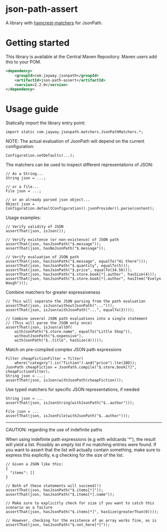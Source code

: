 json-path-assert
================

A library with [hamcrest-matchers](http://hamcrest.org/JavaHamcrest/) for JsonPath.

# Getting started

This library is available at the Central Maven Repository. Maven users add this to your POM.

```xml
<dependency>
    <groupId>com.jayway.jsonpath</groupId>
    <artifactId>json-path-assert</artifactId>
    <version>2.2.0</version>
</dependency>
```

# Usage guide

Statically import the library entry point:

    import static com.jayway.jsonpath.matchers.JsonPathMatchers.*;

NOTE: The actual evaluation of JsonPath will depend on the current configuration:

    Configuration.setDefaults(...);

The matchers can be used to inspect different representations of JSON:

    // As a String...
    String json = ...;
    
    // or a file...
    File json = ...;
    
    // or an already parsed json object...
    Object json = Configuration.defaultConfiguration().jsonProvider().parse(content);
    
Usage examples:
    
    // Verify validity of JSON
    assertThat(json, isJson());

    // Verify existence (or non-existence) of JSON path
    assertThat(json, hasJsonPath("$.message"));
    assertThat(json, hasNoJsonPath("$.message"));

    // Verify evaluation of JSON path
    assertThat(json, hasJsonPath("$.message", equalTo("Hi there")));
    assertThat(json, hasJsonPath("$.quantity", equalTo(5)));
    assertThat(json, hasJsonPath("$.price", equalTo(34.56)));
    assertThat(json, hasJsonPath("$.store.book[*].author", hasSize(4)));
    assertThat(json, hasJsonPath("$.store.book[*].author", hasItem("Evelyn Waugh")));

Combine matchers for greater expressiveness
    
    // This will separate the JSON parsing from the path evaluation
    assertThat(json, isJson(withoutJsonPath("...")));
    assertThat(json, isJson(withJsonPath("...", equalTo(3))));    
    
    // Combine several JSON path evaluations into a single statement
    // (This will parse the JSON only once)
    assertThat(json, isJson(allOf(
        withJsonPath("$.store.name", equalTo("Little Shop")),
        withoutJsonPath("$.expensive"),
        withJsonPath("$..title", hasSize(4)))));

Match on pre-compiled complex JSON path expressions

    Filter cheapFictionFilter = filter(
        where("category").is("fiction").and("price").lte(10D));
    JsonPath cheapFiction = JsonPath.compile("$.store.book[?]", cheapFictionFilter);
    String json = ...;
    assertThat(json, isJson(withJsonPath(cheapFiction)));
        
Use typed matchers for specific JSON representations, if needed

    String json = ...
    assertThat(json, isJsonString(withJsonPath("$..author")));

    File json = ...
    assertThat(json, isJsonFile(withJsonPath("$..author")));

---

CAUTION: regarding the use of indefinite paths

When using indefinite path expressions (e.g with wildcards '*'), the result will yield a list. Possibly an _empty_ list if no matching entries were found. If you want to assert that the list will actually contain something, make sure to express this explicitly, e.g checking for the size of the list.

    // Given a JSON like this:
    {
      "items": []
    }

    // Both of these statements will succeed(!)
    assertThat(json, hasJsonPath("$.items[*]"));
    assertThat(json, hasJsonPath("$.items[*].name"));
    
    // Make sure to explicitly check for size if you want to catch this scenario as a failure
    assertThat(json, hasJsonPath("$.items[*]", hasSize(greaterThan(0))));
    
    // However, checking for the existence of an array works fine, as is
    assertThat(json, hasJsonPath("$.not_here[*]"));
